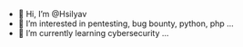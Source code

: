 - 👋 Hi, I’m @Hsilyav
- 👀 I’m interested in pentesting, bug bounty, python, php ...
- 🌱 I’m currently learning cybersecurity ...

<!---
aamfrk/aamfrk is a ✨ special ✨ repository because its `README.md` (this file) appears on your GitHub profile.
You can click the Preview link to take a look at your changes.
--->
